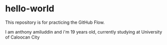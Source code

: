 # hello-world
This repository is for practicing the GitHub Flow.

I am anthony amiluddin and i'm 19 years old, currently studying at University of Caloocan City 
